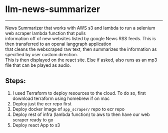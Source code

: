# llm-news-summarizer

---

News Summarizer that works with AWS s3 and lambda to run a selenium web scraper lambda function that pulls \
information off of new websites listed by google News RSS feeds. This is then transferred to an openai langgraph application \
that cleans the webscraped raw text, then summarizes the information as specified by user custom direction. \
This is then displayed on the react site. Else if asked, also runs as an mp3 file that can be played as audio.

## Steps:

1. I used Terraform to deploy resources to the cloud. To do so, first download terraform using homebrew if on mac
2. Deploy just the ecr repo first
3. Deploy docker image of `app_scraper/` repo to ecr repo
4. Deploy rest of infra (lambda function) to aws to then have our web scraper ready to go
5. Deploy react App to s3
